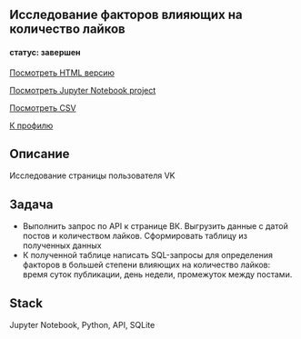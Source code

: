 ## Исследование факторов влияющих на количество лайков
#### статус: завершен

[Посмотреть HTML версию](https://ivanvashkovets.github.io/html_pages/API_test.html)

[Посмотреть Jupyter Notebook project](https://github.com/IvanVashkovets/Test_projects/blob/main/API%20VK/API_test.ipynb)

[Посмотреть CSV](https://github.com/IvanVashkovets/Test_projects/blob/main/API%20VK/posts.csv)

[К профилю](https://github.com/IvanVashkovets)

## Описание
Исследование страницы пользователя VK

## Задача
- Выполнить запрос по API к странице ВК. Выгрузить данные с датой постов и количеством лайков. Сформировать таблицу из полученных данных
- К полученной таблице написать SQL-запросы для определения факторов в большей степени влияющих на количество лайков: время суток публикации, день недели, промежуток между постами.


## Stack
Jupyter Notebook, Python, API, SQLite


